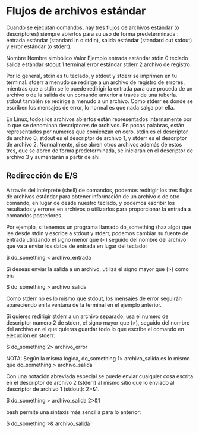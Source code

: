 # Flujos de archivos estándar

Cuando se ejecutan comandos, hay tres flujos de archivos estándar (o descriptores) siempre abiertos para su uso de forma predeterminada : entrada estándar (standard in o stdin), salida estándar (standard out stdout) y error estándar (o stderr).

Nombre	 Nombre     simbólico	Valor	Ejemplo
entrada  estándar	stdin	    0	    teclado
salida   estándar	stdout	    1	    terminal
error    estándar	stderr	    2	    archivo de registro

Por lo general, stdin es tu teclado, y stdout y stderr se imprimen en tu terminal. stderr a menudo se redirige a un archivo de registro de errores, mientras que a stdin se le puede redirigir la entrada para que proceda de un archivo o de la salida de un comando anterior a través de una tubería. stdout también se redirige a menudo a un archivo. Como stderr es donde se escriben los mensajes de error, lo normal es que nada salga por ella.

En Linux, todos los archivos abiertos están representados internamente por lo que se denominan descriptores de archivos. En pocas palabras, están representados por números que comienzan en cero. stdin es el descriptor de archivo 0, stdout es el descriptor de archivo 1, y stderr es el descriptor de archivo 2. Normalmente, si se abren otros archivos además de estos tres, que se abren de forma predeterminada, se iniciarán en el descriptor de archivo 3 y aumentarán a partir de ahí.

## Redirección de E/S

A través del intérprete (shell) de comandos, podemos redirigir los tres flujos de archivos estándar para obtener información de un archivo o de otro comando, en lugar de desde nuestro teclado, y podemos escribir los resultados y errores en archivos o utilizarlos para proporcionar la entrada a comandos posteriores.

Por ejemplo, si tenemos un programa llamado do_something (haz algo) que lee desde stdin y escribe a stdout y stderr, podemos cambiar su fuente de entrada utilizando el signo menor que (<) seguido del nombre del archivo que va a enviar los datos de entrada en lugar del teclado:

$ do_something < archivo_entrada

Si deseas enviar la salida a un archivo, utiliza el signo mayor que (>) como en:

$ do_something > archivo_salida

Como stderr no es lo mismo que stdout, los mensajes de error seguirán apareciendo en la ventana de la terminal en el ejemplo anterior.

Si quieres redirigir stderr a un archivo separado, usa el numero de descriptor numero 2 de  stderr, el signo mayor que (>), seguido del nombre del archivo en el que quieras guardar todo lo que escribe el comando en ejecución en stderr:

$ do_something 2> archivo_error

NOTA: Según la misma lógica, do_something 1> archivo_salida  es lo mismo que do_something > archivo_salida


Con una notación abreviada especial se puede enviar cualquier cosa escrita en el descriptor de archivo 2 (stderr) al mismo sitio que lo enviado al descriptor de archivo 1 (stdout): 2>&1.

$ do_something > archivo_salida 2>&1

bash permite una sintaxis más sencilla para lo anterior:

$ do_something >& archivo_salida
